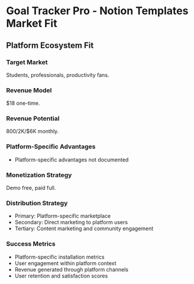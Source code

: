 # Goal Tracker Pro - Notion Templates Market Fit

## Platform Ecosystem Fit

### Target Market
Students, professionals, productivity fans.

### Revenue Model
$18 one-time.

### Revenue Potential
$800/$2K/$6K monthly.

### Platform-Specific Advantages
- Platform-specific advantages not documented

### Monetization Strategy
Demo free, paid full.

### Distribution Strategy
- Primary: Platform-specific marketplace
- Secondary: Direct marketing to platform users
- Tertiary: Content marketing and community engagement

### Success Metrics
- Platform-specific installation metrics
- User engagement within platform context
- Revenue generated through platform channels
- User retention and satisfaction scores
